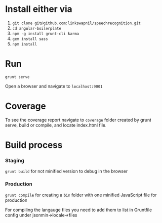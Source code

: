 # Install either via

1. `git clone git@github.com:linkswapnil/speechrecognition.git`
2. `cd angular-boilerplate`
3. `npm -g install grunt-cli karma`
4. `gem install sass`
4. `npm install`

# Run

`grunt serve`

Open a browser and navigate to `localhost:9001`

# Coverage

To see the coverage report navigate to `coverage` folder created by grunt serve, build or compile, and locate index.html file.

# Build process

### Staging

`grunt build` for not minified version to debug in the browser

### Production

`grunt compile` for creating a `bin` folder with one minified JavaScript file for production

For compiling the langauge files you need to add them to list in Gruntfile config under jsonmin->locale->files
